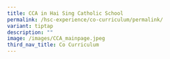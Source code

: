 ```yaml
---
title: CCA in Hai Sing Catholic School
permalink: /hsc-experience/co-curriculum/permalink/
variant: tiptap
description: ""
image: /images/CCA_mainpage.jpeg
third_nav_title: Co Curriculum
---
```

